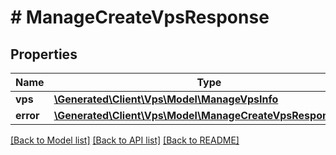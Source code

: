 # # ManageCreateVpsResponse

## Properties

Name | Type | Description | Notes
------------ | ------------- | ------------- | -------------
**vps** | [**\Generated\Client\Vps\Model\ManageVpsInfo**](ManageVpsInfo.md) |  | [optional]
**error** | [**\Generated\Client\Vps\Model\ManageCreateVpsResponseError**](ManageCreateVpsResponseError.md) |  | [optional]

[[Back to Model list]](../../README.md#models) [[Back to API list]](../../README.md#endpoints) [[Back to README]](../../README.md)
